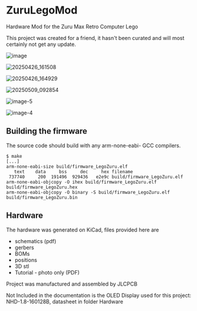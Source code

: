 # ZuruLegoMod
Hardware Mod for the Zuru Max Retro Computer Lego

This project was created for a friend, it hasn't been curated and will most certainly not get any update.

![image](https://github.com/user-attachments/assets/9784b16d-be13-455c-8a1e-974622e521ba)

![20250426_161508](https://github.com/user-attachments/assets/d9971d33-a0ba-4d6f-ac3d-542408541825)

![20250426_164929](https://github.com/user-attachments/assets/e7054f21-e6ce-4481-84d1-72a42ba5a1b4)

![20250509_092854](https://github.com/user-attachments/assets/ebca3af8-e9ff-4966-b554-2924d0e4e740)

![image-5](https://github.com/user-attachments/assets/a29fa141-e2ae-4082-ae0b-96918fb2d1aa)

![image-4](https://github.com/user-attachments/assets/f75d5424-5c11-482f-9703-b33d3728abb0)


## Building the firmware

The source code should build with any arm-none-eabi- GCC compilers.

```console
$ make
[...]
arm-none-eabi-size build/firmware_LegoZuru.elf
   text	   data	    bss	    dec	    hex	filename
 737740	    200	 191496	 929436	  e2e9c	build/firmware_LegoZuru.elf
arm-none-eabi-objcopy -O ihex build/firmware_LegoZuru.elf build/firmware_LegoZuru.hex
arm-none-eabi-objcopy -O binary -S build/firmware_LegoZuru.elf build/firmware_LegoZuru.bin
```

## Hardware

The hardware was generated on KiCad, files provided here are
  - schematics (pdf)
  - gerbers
  - BOMs
  - positions
  - 3D stl
  - Tutorial - photo only (PDF)

Project was manufactured and assembled by JLCPCB
 
Not Included in the documentation is the OLED Display used for this project: NHD-1.8-160128B, datasheet in folder Hardware
